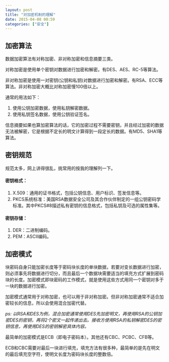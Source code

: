 ```yaml
---
layout: post
title: "对加密机制的理解"
date: 2015-04-08 00:59
categories: ["安全"]
---
```


加密算法
-------------------

数据加密算法有对称加密、非对称加密和信息摘要三类。

对称加密是使用单个密钥对数据进行加密和解密。有DES、AES、RC-5等算法。

非对称加密是使用一对密钥(公钥和私钥)对数据进行加密和解密。有RSA、ECC等算法。非对称加密大概比对称加密慢100倍以上。

通常的用法如下：

1. 使用公钥加密数据，使用私钥解密数据。
2. 使用私钥签名数据，使用公钥验证签名。

信息摘要如果也算加密算法的话，它的加密过程不需要密钥，并且经过加密的数据无法被解密，它是根据不定长的明文计算得到一段定长的数据。有MD5、SHA1等算法。

密钥规范
-------------------

规范太多，网上讲得很乱，挑常用的按我的理解列一下。

#### 密钥格式： ####

1. X.509：通用的证书格式，包括公钥信息、用户标识、签发信息等。
2. PKCS系统标准：美国RSA数据安全公司及其合作伙伴制定的一组公钥密码学标准。其中PKCS#8描述私有密钥的信息格式，包括私钥及可选的属性集等。

#### 密钥存储： ####

1. DER：二进制编码。
2. PEM：ASCII编码。

加密模式
-------------------

块密码自身只能加密长度等于密码块长度的单块数据，若要对变长数据进行加密，则必须事先将数据进行切分，而且最后一个数据块需要适当的填充方式扩展到密码块的长度。加密模式即块密码的工作模式，就是使用这些方式用同一个密钥对多于一块的数据进行加密。

加密模式通常用于对称加密，也可以用于非对称加密。但非对称加密通常不适合加密较长的信息，所以会使用混合加密代替。

_ps: 以RSA和DES为例，混合加密通常使用DES先加密明文，再使用RSA的公钥加密DES的密钥，再将2个密文一起传递出去。接收方使用RSA的私钥解密DES的密钥信息，再使用DES的密钥解密具体内容。_

最简单的加密模式是ECB（即电子密码本）。其他还有CBC、PCBC、CFB等。

ECB和CBC需要对最后一块进行填充，填充方法有很多种，最简单的是先在明文的最后填充空字符，使明文长度为密码块长度的整数倍。